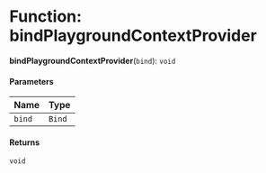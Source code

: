 # Function: bindPlaygroundContextProvider

**bindPlaygroundContextProvider**(`bind`): `void`

#### Parameters

| Name | Type |
| :------ | :------ |
| `bind` | `Bind` |

#### Returns

`void`
